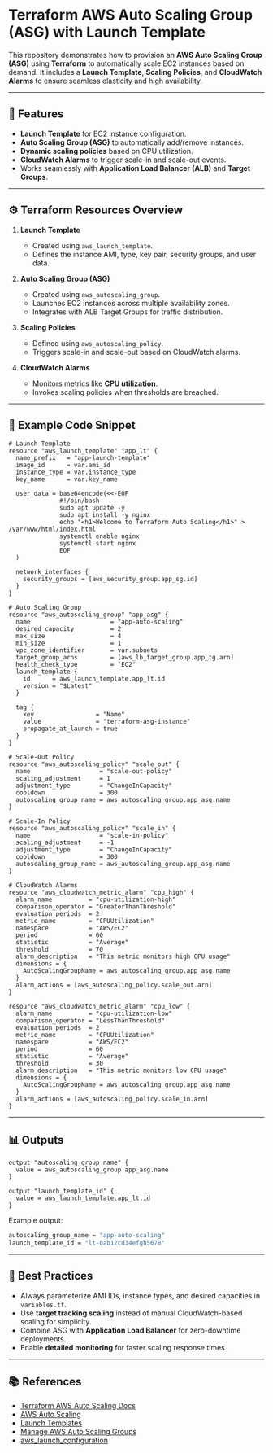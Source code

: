 # Terraform AWS Auto Scaling Group (ASG) with Launch Template

This repository demonstrates how to provision an **AWS Auto Scaling Group (ASG)** using **Terraform** to automatically scale EC2 instances based on demand.
It includes a **Launch Template**, **Scaling Policies**, and **CloudWatch Alarms** to ensure seamless elasticity and high availability.

---

## 🚀 Features

* **Launch Template** for EC2 instance configuration.
* **Auto Scaling Group (ASG)** to automatically add/remove instances.
* **Dynamic scaling policies** based on CPU utilization.
* **CloudWatch Alarms** to trigger scale-in and scale-out events.
* Works seamlessly with **Application Load Balancer (ALB)** and **Target Groups**.

---

## ⚙️ Terraform Resources Overview

1. **Launch Template**

   * Created using `aws_launch_template`.
   * Defines the instance AMI, type, key pair, security groups, and user data.

2. **Auto Scaling Group (ASG)**

   * Created using `aws_autoscaling_group`.
   * Launches EC2 instances across multiple availability zones.
   * Integrates with ALB Target Groups for traffic distribution.

3. **Scaling Policies**

   * Defined using `aws_autoscaling_policy`.
   * Triggers scale-in and scale-out based on CloudWatch alarms.

4. **CloudWatch Alarms**

   * Monitors metrics like **CPU utilization**.
   * Invokes scaling policies when thresholds are breached.

---

## 📝 Example Code Snippet

```hcl
# Launch Template
resource "aws_launch_template" "app_lt" {
  name_prefix   = "app-launch-template"
  image_id      = var.ami_id
  instance_type = var.instance_type
  key_name      = var.key_name

  user_data = base64encode(<<-EOF
              #!/bin/bash
              sudo apt update -y
              sudo apt install -y nginx
              echo "<h1>Welcome to Terraform Auto Scaling</h1>" > /var/www/html/index.html
              systemctl enable nginx
              systemctl start nginx
              EOF
  )

  network_interfaces {
    security_groups = [aws_security_group.app_sg.id]
  }
}

# Auto Scaling Group
resource "aws_autoscaling_group" "app_asg" {
  name                      = "app-auto-scaling"
  desired_capacity          = 2
  max_size                  = 4
  min_size                  = 1
  vpc_zone_identifier       = var.subnets
  target_group_arns         = [aws_lb_target_group.app_tg.arn]
  health_check_type         = "EC2"
  launch_template {
    id      = aws_launch_template.app_lt.id
    version = "$Latest"
  }

  tag {
    key                 = "Name"
    value               = "terraform-asg-instance"
    propagate_at_launch = true
  }
}

# Scale-Out Policy
resource "aws_autoscaling_policy" "scale_out" {
  name                   = "scale-out-policy"
  scaling_adjustment     = 1
  adjustment_type        = "ChangeInCapacity"
  cooldown               = 300
  autoscaling_group_name = aws_autoscaling_group.app_asg.name
}

# Scale-In Policy
resource "aws_autoscaling_policy" "scale_in" {
  name                   = "scale-in-policy"
  scaling_adjustment     = -1
  adjustment_type        = "ChangeInCapacity"
  cooldown               = 300
  autoscaling_group_name = aws_autoscaling_group.app_asg.name
}

# CloudWatch Alarms
resource "aws_cloudwatch_metric_alarm" "cpu_high" {
  alarm_name          = "cpu-utilization-high"
  comparison_operator = "GreaterThanThreshold"
  evaluation_periods  = 2
  metric_name         = "CPUUtilization"
  namespace           = "AWS/EC2"
  period              = 60
  statistic           = "Average"
  threshold           = 70
  alarm_description   = "This metric monitors high CPU usage"
  dimensions = {
    AutoScalingGroupName = aws_autoscaling_group.app_asg.name
  }
  alarm_actions = [aws_autoscaling_policy.scale_out.arn]
}

resource "aws_cloudwatch_metric_alarm" "cpu_low" {
  alarm_name          = "cpu-utilization-low"
  comparison_operator = "LessThanThreshold"
  evaluation_periods  = 2
  metric_name         = "CPUUtilization"
  namespace           = "AWS/EC2"
  period              = 60
  statistic           = "Average"
  threshold           = 30
  alarm_description   = "This metric monitors low CPU usage"
  dimensions = {
    AutoScalingGroupName = aws_autoscaling_group.app_asg.name
  }
  alarm_actions = [aws_autoscaling_policy.scale_in.arn]
}
```

---

## 📊 Outputs

```hcl
output "autoscaling_group_name" {
  value = aws_autoscaling_group.app_asg.name
}

output "launch_template_id" {
  value = aws_launch_template.app_lt.id
}
```

Example output:

```bash
autoscaling_group_name = "app-auto-scaling"
launch_template_id = "lt-0ab12cd34efgh5678"
```
---

## 🌱 Best Practices

* Always parameterize AMI IDs, instance types, and desired capacities in `variables.tf`.
* Use **target tracking scaling** instead of manual CloudWatch-based scaling for simplicity.
* Combine ASG with **Application Load Balancer** for zero-downtime deployments.
* Enable **detailed monitoring** for faster scaling response times.

---

## 📚 References

* [Terraform AWS Auto Scaling Docs](https://registry.terraform.io/providers/hashicorp/aws/latest/docs/resources/autoscaling_group)
* [AWS Auto Scaling](https://docs.aws.amazon.com/autoscaling/)
* [Launch Templates](https://docs.aws.amazon.com/autoscaling/ec2/userguide/LaunchTemplates.html)
* [Manage AWS Auto Scaling Groups](https://developer.hashicorp.com/terraform/tutorials/aws/aws-asg)
* [aws_launch_configuration](https://registry.terraform.io/providers/hashicorp/aws/latest/docs/resources/launch_configuration.html)


